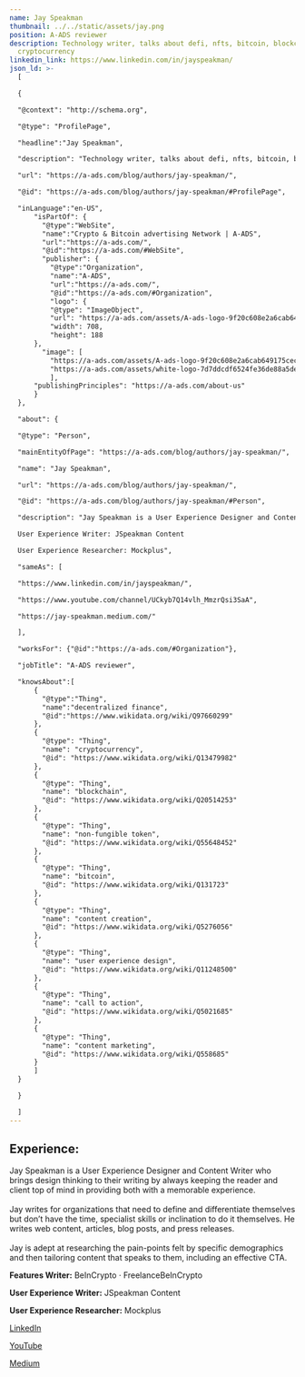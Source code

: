 ```yaml
---
name: Jay Speakman
thumbnail: ../../static/assets/jay.png
position: A-ADS reviewer
description: Technology writer, talks about defi, nfts, bitcoin, blockchain, and
  cryptocurrency
linkedin_link: https://www.linkedin.com/in/jayspeakman/
json_ld: >-
  [

  {

  "@context": "http://schema.org",

  "@type": "ProfilePage",

  "headline":"Jay Speakman",

  "description": "Technology writer, talks about defi, nfts, bitcoin, blockchain, and cryptocurrency",

  "url": "https://a-ads.com/blog/authors/jay-speakman/",

  "@id": "https://a-ads.com/blog/authors/jay-speakman/#ProfilePage",

  "inLanguage":"en-US",
      "isPartOf": {
        "@type":"WebSite",
        "name":"Crypto & Bitcoin advertising Network | A-ADS",
        "url":"https://a-ads.com/",
        "@id":"https://a-ads.com/#WebSite",
        "publisher": {
          "@type":"Organization",
          "name":"A-ADS",
          "url":"https://a-ads.com/",
          "@id":"https://a-ads.com/#Organization",   
          "logo": {
          "@type": "ImageObject",
          "url": "https://a-ads.com/assets/A-ads-logo-9f20c608e2a6cab649175cec3c3976253264542bc7b570a5de64eb3e206b5935.svg",
          "width": 708,
          "height": 188
      },
  	    "image": [
          "https://a-ads.com/assets/A-ads-logo-9f20c608e2a6cab649175cec3c3976253264542bc7b570a5de64eb3e206b5935.svg",
          "https://a-ads.com/assets/white-logo-7d7ddcdf6524fe36de88a5de9e76e6c6a6401b5e78910c27c1f0e7213cdc97bb.svg"
          ],
  	  "publishingPrinciples": "https://a-ads.com/about-us"
      }
  },

  "about": {

  "@type": "Person",

  "mainEntityOfPage": "https://a-ads.com/blog/authors/jay-speakman/",

  "name": "Jay Speakman",

  "url": "https://a-ads.com/blog/authors/jay-speakman/",

  "@id": "https://a-ads.com/blog/authors/jay-speakman/#Person",

  "description": "Jay Speakman is a User Experience Designer and Content Writer who brings design thinking to their writing by always keeping the reader and client top of mind in providing both with a memorable experience. Jay writes for organizations that need to define and differentiate themselves but don’t have the time, specialist skills or inclination to do it themselves. He writes web content, articles, blog posts, and press releases. Jay is adept at researching the pain-points felt by specific demographics and then tailoring content that speaks to them, including an effective CTA. Features Writer: BeInCrypto· FreelanceBeInCrypto

  User Experience Writer: JSpeakman Content

  User Experience Researcher: Mockplus",

  "sameAs": [

  "https://www.linkedin.com/in/jayspeakman/",

  "https://www.youtube.com/channel/UCkyb7Q14vlh_MmzrQsi3SaA",

  "https://jay-speakman.medium.com/"

  ],

  "worksFor": {"@id":"https://a-ads.com/#Organization"},

  "jobTitle": "A-ADS reviewer",

  "knowsAbout":[
      {
        "@type":"Thing",
        "name":"decentralized finance",
        "@id":"https://www.wikidata.org/wiki/Q97660299"
      },
      {
        "@type": "Thing",
        "name": "cryptocurrency",
        "@id": "https://www.wikidata.org/wiki/Q13479982"
      },
      {
        "@type": "Thing",
        "name": "blockchain",
        "@id": "https://www.wikidata.org/wiki/Q20514253"
      },
      {
        "@type": "Thing",
        "name": "non-fungible token",
        "@id": "https://www.wikidata.org/wiki/Q55648452"
      },
      {
        "@type": "Thing",
        "name": "bitcoin",
        "@id": "https://www.wikidata.org/wiki/Q131723"
      },	
      {
        "@type": "Thing",
        "name": "content creation",
        "@id": "https://www.wikidata.org/wiki/Q5276056"
      },
      {
        "@type": "Thing",
        "name": "user experience design",
        "@id": "https://www.wikidata.org/wiki/Q11248500"
      },
      {
        "@type": "Thing",
        "name": "call to action",
        "@id": "https://www.wikidata.org/wiki/Q5021685"
      },
      {
        "@type": "Thing",
        "name": "content marketing",
        "@id": "https://www.wikidata.org/wiki/Q558685"
      }	
      ]
  }

  }

  ]
---
```

## Experience: 

Jay Speakman is a User Experience Designer and Content Writer who brings design thinking to their writing by always keeping the reader and client top of mind in providing both with a memorable experience. \
\
Jay writes for organizations that need to define and differentiate themselves but don’t have the time, specialist skills or inclination to do it themselves. He writes web content, articles, blog posts, and press releases.\
\
Jay is adept at researching the pain-points felt by specific demographics and then tailoring content that speaks to them, including an effective CTA.

**Features Writer:** BeInCrypto · FreelanceBeInCrypto [](https://www.linkedin.com/search/results/all/?keywords=JSpeakman+Content)

**User Experience Writer:** JSpeakman Content 

**User Experience Researcher:** Mockplus 

[L﻿inkedIn](https://www.linkedin.com/in/jayspeakman/)

[Y﻿ouTube](https://www.youtube.com/channel/UCkyb7Q14vlh_MmzrQsi3SaA) 

[M﻿edium](https://jay-speakman.medium.com/)